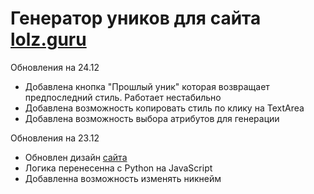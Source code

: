 <h1>Генератор уников для сайта <a href="lolz.guru">lolz.guru</a></h2>

<p>Обновления на 24.12</p>
 <ul>
	<li>Добавлена кнопка "Прошлый уник" которая возвращает предпоследний стиль. Работает нестабильно</li>
	<li>Добавлена возможность копировать стиль по клику на TextArea</li>
	<li>Добавлена возможность выбора атрибутов для генерации</li>
 </ul>

<p>Обновления на 23.12</p>
 <ul>
	 <li>Обновлен дизайн <a href="https://mxidentic.github.io/lolzteam_uniq/">сайта</a></li>
	 <li>Логика перенесенна с Python на JavaScript</li>
	 <li>Добавленна возможность изменять никнейм</li>
 </ul>
